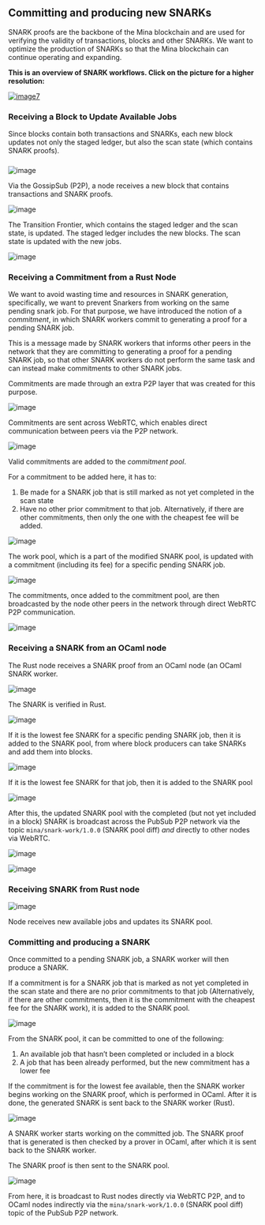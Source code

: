 
## Committing and producing new SNARKs

SNARK proofs are the backbone of the Mina blockchain and are used for verifying the validity of transactions, blocks and other SNARKs. We want to optimize the production of SNARKs so that the Mina blockchain can continue operating and expanding.


**This is an overview of SNARK workflows. Click on the picture for a higher resolution:**

[![image7](https://github.com/JanSlobodnik/pre-publishing/assets/60480123/e98bec61-fe17-46cf-85d1-1c049dbc367d)](https://raw.githubusercontent.com/JanSlobodnik/pre-publishing/main/OpenMina%20%2B%20ZK%20Diagrams1.png)



### Receiving a Block to Update Available Jobs

Since blocks contain both transactions and SNARKs, each new block updates not only the staged ledger, but also the scan state (which contains SNARK proofs).


### 

![image](https://github.com/JanSlobodnik/pre-publishing/assets/60480123/3eebefc5-b212-4f45-8f07-5e8a60ea9740)


Via the GossipSub (P2P), a node receives a new block that contains transactions and SNARK proofs.


![image](https://github.com/JanSlobodnik/pre-publishing/assets/60480123/02f74256-6ac4-420e-8762-bfb39c72d073)


The Transition Frontier, which contains the staged ledger and the scan state, is updated. The staged ledger includes the new blocks. The scan state is updated with the new jobs.



![image](https://github.com/JanSlobodnik/pre-publishing/assets/60480123/ebb3446c-8a26-4c20-9dca-e395e75470e8)



### Receiving a Commitment from a Rust Node

We want to avoid wasting time and resources in SNARK generation, specifically, we want to prevent Snarkers from working on the same pending snark job. For that purpose, we have introduced the notion of a _commitment_, in which SNARK workers commit to generating a proof for a pending SNARK job. 

This is a message made by SNARK workers that informs other peers in the network that they are committing to generating a proof for a pending SNARK job, so that other SNARK workers do not perform the same task and can instead make commitments to other SNARK jobs.

Commitments are made through an extra P2P layer that was created for this purpose.

![image](https://github.com/JanSlobodnik/pre-publishing/assets/60480123/c3cfb963-33d6-4fc1-a433-d95ec02d7202)


Commitments are sent across WebRTC, which enables direct communication between peers via the P2P network.


![image](https://github.com/JanSlobodnik/pre-publishing/assets/60480123/9fa32591-0e63-40c1-91ab-c77a74c0e8b4)


Valid commitments are added to the _commitment pool_.

For a commitment to be added here, it has to: 



1. Be made for a SNARK job that is still marked as not yet completed in the scan state
2. Have no other prior commitment to that job. Alternatively, if there are other commitments, then only the one with the cheapest fee will be added.



![image](https://github.com/JanSlobodnik/pre-publishing/assets/60480123/18f93479-6616-4bb8-8edb-11d62b122e4f)


The work pool, which is a part of the modified SNARK pool, is updated with a commitment (including its fee) for a specific pending SNARK job.


![image](https://github.com/JanSlobodnik/pre-publishing/assets/60480123/5951772d-f0c0-4ad8-bb0b-089c5f42659e)


The commitments, once added to the commitment pool, are then broadcasted by the node other peers in the network through direct WebRTC P2P communication.


![image](https://github.com/JanSlobodnik/pre-publishing/assets/60480123/87a9992b-8819-437a-b6d4-7a0c14dd0c83)


### Receiving a SNARK from an OCaml node

The Rust node receives a SNARK proof from an OCaml node (an OCaml SNARK worker.



![image](https://github.com/JanSlobodnik/pre-publishing/assets/60480123/51a4c945-7872-4468-ba75-4d8480967981)


The SNARK is verified in Rust.


![image](https://github.com/JanSlobodnik/pre-publishing/assets/60480123/2144c569-52cc-4581-9e4b-0dff82712da8)



If it is the lowest fee SNARK for a specific pending SNARK job, then it is added to the SNARK pool, from where block producers can take SNARKs and add them into blocks.



![image](https://github.com/JanSlobodnik/pre-publishing/assets/60480123/48c9540b-704e-42ec-b85b-b33434800283)


If it is the lowest fee SNARK for that job, then it is added to the SNARK pool



![image](https://github.com/JanSlobodnik/pre-publishing/assets/60480123/b098ed2d-aa97-438a-8eda-f3399b849bb9)



After this, the updated SNARK pool with the completed (but not yet included in a block) SNARK is broadcast across the PubSub P2P network via the topic `mina/snark-work/1.0.0` (SNARK pool diff) _and_ directly to other nodes via WebRTC.



![image](https://github.com/JanSlobodnik/pre-publishing/assets/60480123/f02fc1f4-e30e-4296-9a20-b7b57e2cf4a1)




![image](https://github.com/JanSlobodnik/pre-publishing/assets/60480123/e9067fcc-2180-46b3-b445-a03ac77c2b16)


### Receiving SNARK from Rust node



![image](https://github.com/JanSlobodnik/pre-publishing/assets/60480123/61bf68d7-7814-40a6-87cc-975a82d5cde8)



Node receives new available jobs and updates its SNARK pool.


### Committing and producing a SNARK

Once committed to a pending SNARK job, a SNARK worker will then produce a SNARK. 

If a commitment is for a SNARK job that is marked as not yet completed in the scan state and there are no prior commitments to that job (Alternatively, if there are other commitments, then it is the commitment with the cheapest fee for the SNARK work), it is added to the SNARK pool.



![image](https://github.com/JanSlobodnik/pre-publishing/assets/60480123/4fe23e29-d95c-40ef-865a-7c2dfaeff9cc)


From the SNARK pool, it can be committed to one of the following:



1. An available job that hasn’t been completed or included in a block
2. A job that has been already performed, but the new commitment has a lower fee

 
If the commitment is for the lowest fee available, then the SNARK worker begins working on the SNARK proof, which is performed in OCaml. After it is done, the generated SNARK is sent back to the SNARK worker (Rust).


![image](https://github.com/JanSlobodnik/pre-publishing/assets/60480123/73ffa6bc-3289-4316-84b9-634e3b7e3f7c)


A SNARK worker starts working on the committed job. The SNARK proof that is generated is then checked by a prover in OCaml, after which it is sent back to the SNARK worker.

The SNARK proof is then sent to the SNARK pool.


![image](https://github.com/JanSlobodnik/pre-publishing/assets/60480123/a28f5ce5-64ab-4d6e-8409-66970bdc2cb5)


From here, it is broadcast to Rust nodes directly via WebRTC P2P, and to OCaml nodes indirectly via the `mina/snark-work/1.0.0` (SNARK pool diff) topic of the PubSub P2P network.
